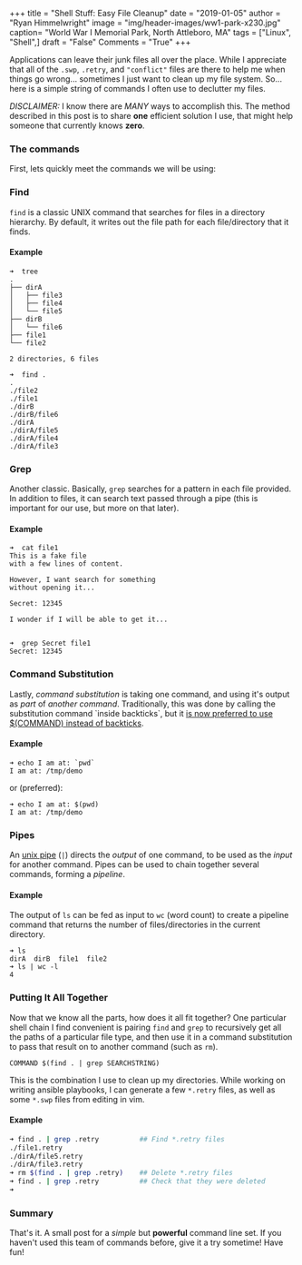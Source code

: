 +++
title  = "Shell Stuff: Easy File Cleanup"
date   = "2019-01-05"
author = "Ryan Himmelwright"
image  = "img/header-images/ww1-park-x230.jpg"
caption= "World War I Memorial Park, North Attleboro, MA"
tags   = ["Linux", "Shell",]
draft  = "False"
Comments = "True"
+++

Applications can leave their junk files all over the place. While I
appreciate that all of the `.swp`, `.retry`, and `"conflict"` files are there to
help me when things go wrong... sometimes I just want to clean up my
file system. So... here is a simple string of commands I often use to declutter
my files.

<!--more-->

*DISCLAIMER:* I know there are *MANY* ways to accomplish this.  The method
described in this post is to share **one** efficient solution I use, that might
help someone that currently knows **zero**.

### The commands

First, lets quickly meet the commands we will be using:

### Find

`find` is a classic UNIX command that searches for files in a directory
hierarchy. By default, it writes out the file path for each file/directory that
it finds.

#### Example

```text
➜  tree
.
├── dirA
│   ├── file3
│   ├── file4
│   └── file5
├── dirB
│   └── file6
├── file1
└── file2

2 directories, 6 files

➜  find .
.
./file2
./file1
./dirB
./dirB/file6
./dirA
./dirA/file5
./dirA/file4
./dirA/file3
```

### Grep

Another classic. Basically, `grep` searches for a pattern in each file
provided. In addition to files, it can search text passed through a pipe (this
is important for our use, but more on that later).

#### Example

```text
➜  cat file1
This is a fake file
with a few lines of content.

However, I want search for something
without opening it...

Secret: 12345

I wonder if I will be able to get it...


➜  grep Secret file1
Secret: 12345
```

### Command Substitution

Lastly, *command substitution* is taking one command, and using it's output as
*part* of *another command*. Traditionally, this was done by calling the
substitution command \`inside backticks\`, but it [is now preferred to use
$(COMMAND) instead of backticks](http://mywiki.wooledge.org/BashFAQ/082).

#### Example
```text
➜ echo I am at: `pwd`
I am at: /tmp/demo
```

or (preferred):

```test
➜ echo I am at: $(pwd)
I am at: /tmp/demo
```

### Pipes

An [unix pipe](https://en.wikipedia.org/wiki/Pipeline_(Unix) ) (`|`) directs the
*output* of one command, to be used as the *input* for another command. Pipes
can be used to chain together several commands, forming a *pipeline*.

#### Example
The output of `ls` can be fed as input to `wc` (word count) to create a
pipeline command that returns the number of files/directories in the current directory.
```shell
➜ ls
dirA  dirB  file1  file2
➜ ls | wc -l
4
```

### Putting It All Together

Now that we know all the parts, how does it all fit together? One particular
shell chain I find convenient is pairing `find` and `grep` to recursively get
all the paths of a particular file type, and then use it in a command
substitution to pass that result on to another command (such as `rm`).

```shell
COMMAND $(find . | grep SEARCHSTRING)
```

This is the combination I use to clean up my directories. While working on
writing ansible playbooks, I can generate a few `*.retry` files, as well as
some `*.swp` files from editing in vim.

#### Example

```bash
➜ find . | grep .retry          ## Find *.retry files
./file1.retry
./dirA/file5.retry
./dirA/file3.retry
➜ rm $(find . | grep .retry)    ## Delete *.retry files
➜ find . | grep .retry          ## Check that they were deleted
➜
```

### Summary

That's it. A small post for a *simple* but **powerful** command line set.  If
you haven't used this team of commands before, give it a try sometime! Have
fun!
